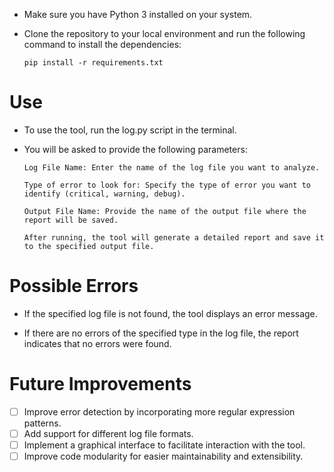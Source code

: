 

- Make sure you have Python 3 installed on your system.
  
- Clone the repository to your local environment and run the following command to install the dependencies:

      pip install -r requirements.txt


# Use

- To use the tool, run the log.py script in the terminal.
  
- You will be asked to provide the following parameters:

      Log File Name: Enter the name of the log file you want to analyze.

      Type of error to look for: Specify the type of error you want to identify (critical, warning, debug).

      Output File Name: Provide the name of the output file where the report will be saved.

      After running, the tool will generate a detailed report and save it to the specified output file.

# Possible Errors

- If the specified log file is not found, the tool displays an error message.
  
- If there are no errors of the specified type in the log file, the report indicates that no errors were found.

# Future Improvements

- [ ] Improve error detection by incorporating more regular expression patterns.
- [ ] Add support for different log file formats.
- [ ] Implement a graphical interface to facilitate interaction with the tool.
- [ ] Improve code modularity for easier maintainability and extensibility.
